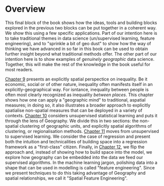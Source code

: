# Overview

This final block of the book shows how the ideas, tools and building blocks explored in the previous two blocks can be put together in a coherent way. We show this using a few specific applications. Part of our intention here is to take traditional themes in data science (un/supervised learning, feature engineering), and to "sprinkle a bit of geo dust" to show how the way of thinking we have advanced in so far in this book can be used to obtain further insight beyond what traditional methods offer. The other part of our intention here is to show examples of *genuinely geographic* data science. Together, this will make the rest of the knowledge in the book useful for most readers.

[Chapter 9](../../notebooks/09_spatial_inequality) presents an explicitly spatial perspectice on inequality. Be it economic, social or of other nature, inequality often manifests itself in an explicitly-geographical way. For isntance, inequality between people is often most clearly recognized as inequality *between places*. This chapter shows how one can apply a "geographic mind" to traditional, aspatial measures; in doing so, it also illustrates a broader approach to explicitly spatialise non-spatial measures that can be deployed in a variety of contexts. [Chapter 10](../../notebooks/10_clustering_and_regionalization) considers unsupervised statistical learning and puts it through the lens of Geography. We divide this in two sections: the non-spatial clustering of geographic units, and explicitly spatial algorithms of clustering, or regionalisation methods. [Chapter 11](../../notebooks/11_regression) moves from unsupervised to supervised learning. We consider the case of regression and present both the intuition and technicalities of building space into a regression framework as a "first-class" citizen. Finally, in [Chapter 12](../../notebooks/12_feature_engineering), we flip the approach and, instead of showing how to build space into the model, we explore how geography can be embedded into the data we feed our supervised algorithms. In the machine learning jargon, polishing data into a shape that can be used in modelling is called "feature engineering". Since we present techniques to do this taking advantage of Geography and spatial relationships, we call it "Spatial Feature Engineering".
